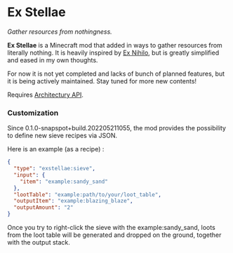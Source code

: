 # Ex Stellae

*Gather resources from nothingness.*

**Ex Stellae** is a Minecraft mod that added in ways to gather resources from literally nothing. It is heavily inspired by [Ex Nihilo](https://www.curseforge.com/minecraft/mc-mods/ex-nihilo), but is greatly simplified and eased in my own thoughts.

For now it is not yet completed and lacks of bunch of planned features, but it is being actively maintained. Stay tuned for more new contents!

Requires [Architectury API](https://www.curseforge.com/minecraft/mc-mods/architectury-api).

### Customization

Since 0.1.0-snapspot+build.202205211055, the mod provides the possibility to define new sieve recipes via JSON.

Here is an example (as a recipe) :
```json
{
  "type": "exstellae:sieve",
  "input": {
    "item": "example:sandy_sand"
  },
  "lootTable": "example:path/to/your/loot_table",
  "outputItem": "example:blazing_blaze",
  "outputAmount": "2"
}
```
Once you try to right-click the sieve with the example:sandy_sand, loots from the loot table will be generated and dropped on the ground, together with the output stack.
